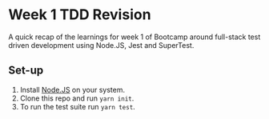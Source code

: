 # Week 1 TDD Revision
A quick recap of the learnings for week 1 of Bootcamp around full-stack test driven development using Node.JS, Jest and SuperTest.

## Set-up
1. Install [Node.JS](https://nodejs.org) on your system.
2. Clone this repo and run `yarn init`.
3. To run the test suite run `yarn test`.